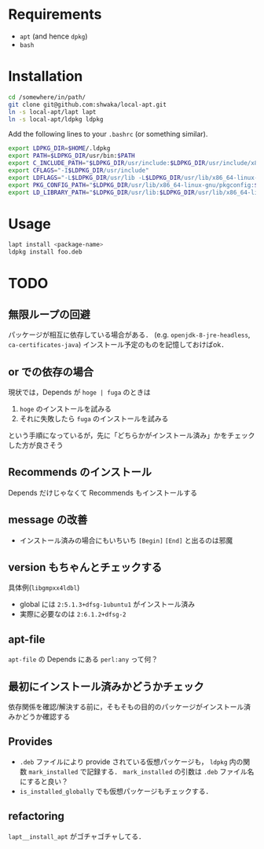 # Requirements
- `apt` (and hence `dpkg`)
- `bash`

# Installation
```bash
cd /somewhere/in/path/
git clone git@github.com:shwaka/local-apt.git
ln -s local-apt/lapt lapt
ln -s local-apt/ldpkg ldpkg
```

Add the following lines to your `.bashrc` (or something similar).

```bash
export LDPKG_DIR=$HOME/.ldpkg
export PATH=$LDPKG_DIR/usr/bin:$PATH
export C_INCLUDE_PATH="$LDPKG_DIR/usr/include:$LDPKG_DIR/usr/include/x86_64-linux-gnu"
export CFLAGS="-I$LDPKG_DIR/usr/include"
export LDFLAGS="-L$LDPKG_DIR/usr/lib -L$LDPKG_DIR/usr/lib/x86_64-linux-gnu"
export PKG_CONFIG_PATH="$LDPKG_DIR/usr/lib/x86_64-linux-gnu/pkgconfig:$LDPKG_DIR/usr/share/pkgconfig"
export LD_LIBRARY_PATH="$LDPKG_DIR/usr/lib:$LDPKG_DIR/usr/lib/x86_64-linux-gnu"
```

# Usage
```bash
lapt install <package-name>
ldpkg install foo.deb
```

# TODO
## 無限ループの回避
パッケージが相互に依存している場合がある．
(e.g. `openjdk-8-jre-headless`, `ca-certificates-java`)
インストール予定のものを記憶しておけばok．

## or での依存の場合
現状では，Depends が `hoge | fuga` のときは

1. `hoge` のインストールを試みる
2. それに失敗したら `fuga` のインストールを試みる

という手順になっているが，先に「どちらかがインストール済み」かをチェックした方が良さそう

## Recommends のインストール
Depends だけじゃなくて Recommends もインストールする

## message の改善
- インストール済みの場合にもいちいち `[Begin]` `[End]` と出るのは邪魔

## version もちゃんとチェックする
具体例(`libgmpxx4ldbl`)
- global には `2:5.1.3+dfsg-1ubuntu1` がインストール済み
- 実際に必要なのは `2:6.1.2+dfsg-2`

## apt-file
`apt-file` の Depends にある `perl:any` って何？

## 最初にインストール済みかどうかチェック
依存関係を確認/解決する前に，そもそもの目的のパッケージがインストール済みかどうか確認する

## Provides
- `.deb` ファイルにより provide されている仮想パッケージも，
  `ldpkg` 内の関数 `mark_installed` で記録する．
  `mark_installed` の引数は `.deb` ファイル名にすると良い？
- `is_installed_globally` でも仮想パッケージもチェックする．

## refactoring
`lapt__install_apt` がゴチャゴチャしてる．
